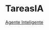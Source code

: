 # TareasIA

[Agente Inteligente](https://rawcdn.githack.com/jelp2020/TareasIA/main/AgenteInteligente/01_reflex_agent.html)

<script src="https://github.com/jelp2020/TareasIA/blob/main/AgenteInteligente/01_reflex_agent.js"></script>
